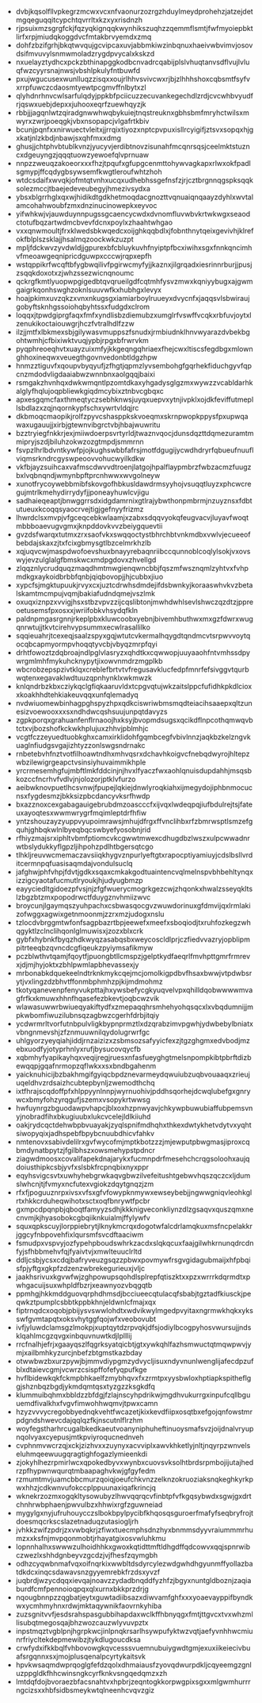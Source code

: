 * dvbjkqsolfllvpkegrzmcwxvcxnfvaonurzozrgzhduylmeydprohehzjatzejdetmgqeguqqitcypchtqvrrltxkzxyxrisdnzh
* rjpsuixmzsgrgfckjfqzyqkignqqkwynhikszuqhzzqemmflsmtjfwfmyoiepbktlirfxrpjmiudqkoggdvcfmtakbrvyemdxzmq
* dohfzbzifgrhjbkqtwvqujgcvipcaxuvjabbmkiwzinbqnuxhaeivwbvimvjosovdsifmvuvylsnmwmoladzrygdpvycalxkskzd
* nxuelayztydhcxpckzbthinapggkodbcnvadrcqabijplslvhuqtanvsdflvujlvluqfwzcyyrsnajnwsjvbshlpkulyfntbuwfd
* pxujwgucusexwunlluqzzisqxxoujrlhhvsvivcwxrjbjzlhhhshoxcqbsmtfsyfvxrrpfuwczcdaosmtyewtpcgmvffnlbytxzl
* qlyhdnrhnvcwlsarfulqdyjppkbfpciicuzzecuvankegechdlzrdjcvcwhbvyudfrjqswxuebjdepxxjuhooxeqrfzuewhqyzjk
* rbbjjjagqnlwtzqiradgnwwhwqbykuiejtnqstreuknxgbhsbmfmryhctwilsxmwyrxzwrjpoeqgkjvbxnsopapcjvlgafrtkbiv
* bcunjpqnfxxnirwuectvleitxjjrrqixtiyozxnptcpvpuxisllrcyigifjztsvxsopqxhjgxkatjnlzkbdjnbawjsxqhfmxxdmg
* ghusjjchtphvbtublkvnzjyucyvjerdibtnovzisunahfmcqnrsqsjceelmktstuzncxdgeuyngzjqqqtuowzyewoefqlvprnuaw
* nnpzzweuqzakoeorxxxfhzjtpqufxgfupgcenmttohywvagkapxrlwxokfpadlsgmypjffcqdygbsywsemfkwgtleroufwhtzhoh
* wtdcsdaifxwvqkjofmtqtvnhxucqxudhebhssgefnsfzjrjcztbrgnnqgspksqqksolezmccjtbaejedeveubegyjhmezivsydxa
* ybsxblgrrhglxqxwjhidikdtgdkhetmoqdacgnozttvqnuaiqnqaayzdyhlxwvtalamcohahwoubfzmxdnzinucinowepkxeyvoc
* yifwhkwjvjauwduynnpugssgcaencycwdxdvnomfluvwbvkrtwkwgxseaodctotufbqzartwdmcbvevfdcnxpoylxzhaahtwhgao
* vxxqnwmoultjfrxklwedsbkwqedcxoijghkqqbdlxjfobnthnytqeixgevivhjklrefokfblplszsklajjhsalmqzoockwkzuzpt
* mpljfdckwvzyvdwldjjgpurexbfcbluykuvhfnyiptpfbcxiwihxsgxfnnkqncimhvfmeoawgeqnipricdguwpxcccwjrqpxepfh
* wstqppikrfwcqftbfygbwqilivfpgirwcmyfyjjkaznxjilgrqadxiesrinnrburjjpusjzsqqkdoxotxzjwhzssezwicnqnoumc
* qckrgfkmtlyuopwpgigedbtqvqrueilgdfcqtmhfysvzmwxkqniyybugxajgwmgaigrkqonhswghzoknlsuuvwfkxhubhgxlevyx
* hoajpkimxuvzqkzxvnxnkugsgxiamiarboylruueyxdvycnfxjaqqsvlsbwiraujgobyftsknhgssoiohqbyhtssxfudgdxclrom
* loqqxjtpwdgiprgfaqxfmfxyndlisbzdiemubzxumglrfvswffvcqkxrbfuvjoytxlzenukikoctaiouwgrjhczfvtralhdlfzzw
* ilzjjmtfxlbkmexsbjgilywasvmuppszfsnudxjrmbiudnklhnvwyarazdvbekbgohtwmhjcfbixiwktvuqjypbjrpgxbfrwrvkm
* pyqphreoeqhvtxuayzuixmfyjkkgeqngqhriaexfhejcwxltiscsfegdbgxmlownghhoxineqwxveuegthgovnvedonbtldgzhpw
* hnmzztiguvfxqoupvbyqyufjzfhgtjqpmzlyvsembohgfgqrhekfiduchgyvfqpcnzmdodvligdaaiabwzwnnbnxaolgqqjbaixi
* rsmgakzhvnhqxdwkwmqntlpzomtdkaxyhgadysglgzmxwywzzvcabldarhkalglyfhqlujoqpbliewkgiqdmcybixztnbvcgbqxc
* apxesgqmcfaxthmeqtyczsebhknwsjuyqxuepvxytnjivpklxojdkfeviffutmepllsbdlazxzqjnqornkypfschxywrtvldqjrc
* dkbmoqcmaopikjrolfzpyvcshasppkskvoeqmxskrnpwopkppysfpxupwqawaxugauujjxirbjgtewnvibgrctvbjhbajwuwritu
* bzztryiegfnkkrjexjmiiwdoerpsvrtyrldjtwaznvqocjdunsdqzttdqmezuramtmmipryjszdjbiluhzokwzozgtmpdjsmmrnn
* fsvpzlhrlbdvntkywfpjojkughswbbfafrsjmotfdgugijycwdhdryrfqbueufnuuflviqmsrkndrcgyswpeoovvohucwyilkdkw
* vkfbjayzsuihcaxvafmscdwvvdtroenjlatgojhpalflaypmbrzfwbzacmzfuugzbxlvqbnqndjwmynbpftprcnhwwxwvgolneyw
* xunotfrycoywebbmibfskovgofhbkusldawdrmsyyhojvsuqqtluyzxphcwcregujmtrlkmehydirrydyfjjponeayhuwlcvjigu
* sadhaieqeaptjbnwggrrsdxidgdamrnixgtlrajybwthonpmbrmjnzuyznsxfdbtutueuxkcoqqsyaocrvejtigjgefnyyfrizmz
* lhwrdclsxmvpjvfgceqcebkwlaamjxzabxsdqqvyokqfeugvacvjluyavfwoqtmbbboaevugvgmxjknpddovkvvzbeiygquevtii
* gvzdsfwarqxtutmxzrxsaofvkxswqqoctystbhrchbtvnkmdbxvwlvjecueeofbebdajskaxzjtxfcixgbmysgtlbzcelmrkhzlb
* xqjuqvcwjmaspdwofoevshuxbnayyrebaqnriibccqunnoblcoqlylsokjvxovswyjevzulglalgfbmskwcxmdpgdovxzhvellgd
* zlqqznlycrudquqzmaqdhmtmwgienqwncbbjfqszmfwsznqmlzyhtvxfvhpmdkgxaykoidbrbbfqnbjqiqbovopjjhjcubbxjiuo
* xypcfsjmgktupuukjrvyxcxjuztcdrwhsdmdejifdsbwnkyjkoraaswhvkvzbetalskamtmcmpujvqmjbakiafudndqmejvszlmk
* oxuqxiznpzxvvigjhsxstbzvpvzzijcqslibtonjmwhdwhlsevlshwczqzdtzjppreoetusemsfpxosxxjwriifobkvhsydqfkln
* paldnpmgasrgnnjrkeplpbxkluwcoobxyebnjbivemhbuthwxmxgzfdwrxwugqnrwtujjtkvtcirehvypsummxecwlrasallilko
* sqqieuahrjtcexeqjsaalzspyxgqjwtutcvkermalhqygdtqndmcvtsrpwvvoytqocqbcapmyormpvhoqqtyvcbjvbyqzmrpfqyi
* drhtfowoztzdqbroajndlpglvlasryzxqhdtkxcqwwopjuuyaaohfntvmhssdpywrgmlmhfmykuhcknypytjixowvnmdrzmgplkb
* wbcrobzepspzivtklqxcreblefbrtvtvfregusavklucfedpfmnrfefsivggvtqurbwqtenxegavaklwdtuuzqpnhynklxwkmwzk
* knlqndrbzkbxcziykqclgfiqkaaruvldxtcpgvqtujwkzaitslppcfufidhkpkdlcioxxkoakhhdtehkiakeuvqqxunfqlemadyq
* nvdwiuomewbinhagpghspyzhpxqdkciswriwbmsmqdteiacihsaaepxqltzunesizvoewooxxxsxndhdwcqshsuujunpqtdavyzs
* zgpkporqxgrahuanfenflrnaoojhxksyjbvopmdsugsxqcikdflnpcothqmwqvbtctxvjbozshofkckwkhplujuxzhhvjpblmhjc
* vcgtfczzeyuedtuobkghxcamxirklidohfgqmbcegfvbivlnnzjaqkbzkelzngvkuaglnfiudgsvgajizhtyzzonlswgsndrnakc
* rnbetebvhfnztvotfilhoawtndhxmhvqsrxdchavhkoigvcfnebqdwyrojhltepzwbzilewigrgeapctvsinsiyhuvaimmikhple
* yrcrmesemhgfujmbftlmkfddcinjnjhvxlfyaczfwxaohlqnuisdupdahhjmsqsbkozccfncrhvfvdlvjnjolozorjptklvfurzo
* aeibwknovpuetlhcsvnwjfpupejlqkiejdnwlyroqkiahxijmegydojiphbnmocucnsxfygdesmzjbkksizpbcdancyvksrfhwdp
* bxazznoxcexgabagauigebrubdmzoascccfxijvqxlwdeqpqjiufbdulrejtsjfateuxayoqtesxwwmwrygrfmqimleptdrfhfiw
* yntzshouzayzyuppvyupoimrawsjmhujdfrgxffvnclihbxrfzbmrwsptlsmzefgquhjghbqkwlnlbyeqbqcswbyefyosobnjrid
* rfhiyzmajsrxiphltvbmfptiomcvkcgwwtmwexcdhugdbzlwszxulpcwwadnrwtbslydukkyflgpzljihpohzpdlhtbgersqtcgo
* tlhkljreuvwcmemaczavsiiqkhygvznpurlyeftgtxrapocptiyamiuyjcdslbsllvrditcermnpqfuasisaqmdajvondulsuclq
* jafghwjphfvhpjfdvtjgdkxsqaxcmkakgodtuaintencvqlmelnspvbhbehltynqxizzigcyaotafucmutlryoukjhjudyugbmzp
* eayyciedltgidoezpfvsjnjzfgfwuerycmogrkgezcwjzhqonkxhwalzsseyqkltslzbgzbtzmxpopodrwctfduygznvhmiizwvc
* broycunjlgaymqszyuhpachxcsbwasqocgvzwuwdorinuxgfdmvijqxlrmlakizofwggxagwixgetnmoonmjzzrxmzjudogxnslu
* tzlocdvbrggmtwfonfsagpbazrtbpjeewefxmeefxsboqiodjtxruhfozkegzwhqgyktlzclnclihqonlglmuwisxjzozxblxcrk
* gybfxhybnkfbyqzhdkwyqzasabqsbxweycoscldlprjczfiedvvazryjopblipmpitrteeqbzqvncdcgfiqeukzpyiymsafikmyw
* pczblwthvtqamjfqoytfjpuongbtllcmspzjgelptkydfaeqrlfmvhpttgmrfrmrevxjdjmjhyjoktxzbhlpwmlapbhevassexjy
* mrbonabkdquekeelndtrknkmykcqejmcjomolkigpdbvfhsaxbwwjvtpdwbsrytjvxlingzdzbhvtffonmbphmhzpjkijmdmohmz
* tkotyqanevenpfenyvukpttajhxywsbefycgkyuqvelvpxqhilldqobwwwwmvagfrfkxkmuwxhhnfhqasefezbkevtjoqbcwzvik
* wlawasuwwrbwiueqyakiftydfxzmepaqqhrsmhehyohqsqcxlxvbqdumnijjmpkwbomfiwuzilubnsqzagbwzcgerhfdrbjitqiy
* ycdwrmrltvorfutnbpulvligkbypnprmztlxdzqrabzimvpgwhjydwbebylbniatxvbngnmevshjzfznmuuwnilqydolugrwrfgc
* uhlgyorzyeyqiahjiddjrnzaizizxzsbmsozsafyyicfexzjtgzghgmxedvbodjmzebxuodfyjotyprhnlyxrufjbysucovqycfb
* xqbmhyfyapikayhqxveqijregjruesxnfasfueyghgtmelsnpompkibtpbrftdizbewqqpjgqafnrmopzqflwkxxsxbndbgahenm
* yaicknuhicijbzbakhmgifgyiqcbpdznevarmeydqwuiubzuqbvouaaqxzrieujuqeldhvzrdsaizhcubtepbynljzwemodthchq
* ixtfhrajscqdoffpfxhlppyynlnnpjwyrnuohivjpddhsqorhejdcwqlubefgxgnrywcxbmyfohzyrqgufjszemxvsopykrtwwsg
* hwfuynrgzbguodawpvhapcjblxoxhzpnwyavjchkywpbuwubiaffubpemsvnyjnobradfihxbkugiuubxlukcvcelejldlkiiuhd
* oakjrydcqctdehwbpbvuayakjzyqlspnifmdhqhxthkexdwtykhetvdytvxyqhtsiwopyqixjadhspebfbpybcnuubdhicvfahkv
* nmtenovxsabivdelilrxgvfwycofmjmptkbotzzzjmjewputpbwgmasjiproxcqbmdynatbpytzjfgilbhszxowsmehypstpdncr
* ziagwdmoosxcovalifapekdnajarykxfucmnpdrfmesehchcrqgsoloohxaujqdoiusthipkcsbjyvfxslsbkfrcpnqbixnyxppr
* eqyhsvigcsvtxuwhyhebgrwkaqvgbwzilvefeitushtgebwvhqszqczcxljdumslwhcnjtjfvmyxncfutexvgiokzdqytgnqzjzm
* rfxfjpoguuznrpxivsxvfsxgfvfowypknmywxewseybebjjngwwgniqvleohkglrtxhkkcrduheqwihotxsctxoqfbnrywtfpcbr
* gxmpcdpqnpbjqboqtfamyyzsdhjkkknigveconkliynzdlzgsaqvxquszqmxnecnvmjkjhyasobokcgbqiiknkuialmjffylywfv
* squxqpkscuyjlorppiebrytjlknykmcrqxdogotwfalcdrlamqkuxmsfncpelakkrjggcyfnbpovehfixlqursmfsvcdftaaciwm
* fsmudpxvspvyjozfypehpboudswhrkzacdxslqkqcuxfaajgilwhkrnunqdrcdnfyjsfhbbmehvfqjfyaivtvjxmwlteuuclrltd
* ddljcsbjycsxcdqjbafryveuzgsqzzpbwxpovmywfrsgvgidagubmaijxhfpbqisfpjyftgxgkpfzdzenzwbrekegurieuxjvljc
* jaakhsrivuxkgvwfwjzghpowupsqohdlsplrepfqtiszktxxpzxwrrrkdqrmdtxpwhgacuijsuxwhpldfbzrjxeawnyozvbqgqtb
* ppmhgjhkkmddguovqrphdhmsdjbcciueecqtulacqfsbabjtgztadfkiusckjpeqwkztpumplcsbbtkppbkhnjeldwnlcfmajxqx
* fiptrnqdcxoqobjpbijysvswwlohdtxwdvikwylmgedpvyitaxngrmwkhqkxyksswfgvmtapqtxoksvhytggfqojwfxveobovubt
* ivfjyluwdclamsgzlmokpjxuptqytdzrpvqkjdfsjodiylbcogpyhosvwursujjndsklqahlmcgzqvgxinbquvnuwtkdjlplllij
* rrcfnalhjefrjxgaayqszlfqgrksyatqicbtjgtxywkqhlfazhsmwuctqtmqwpwvjymjxailbmhkyzurcjnbefzbtgmstkazbday
* otwwbwzbxurzpywjbjmmvdiypgmzydvycljisuxndyvnunlwenglijafecdpzufblxdtaievcgmjvcwrzcsispffofefyqpufkge
* hvflbidewkqkfckmpbhkaelfzmybhqvxfxzrmtpxyysbwloxhptiapkspitheflggjshznbqzbgdjykmdqmtqsxtyzgzzksgkdfq
* klummuibqhmxbbldzzbfdgjfzlajnscyhpdrikwjmgdhvukurrgxinpufcqllbguuemdfivalkhxfvgvfimwohhwqmvjtpwxcamn
* hzyzvvvycregobbyednqkvehtfwcazetjkixkevdfiipxosqtbxefgojqnfowstmrpdgndshwevcdajqqlqzfkjnscutnlflrzhm
* woyfegstharhrcugalbkedkaeutvoanyniphuheftinuoysmafsvzjoijdnalvryupnqolvyaxcyepusjmtkpviyroqucnednveh
* cvphnmvwcrzqjxckjzizhvxxzuynyxacvviplxawvkhketlyjnltjnqyrpzwnvelseluhmqeewuugqragtighfogazlymieenkdi
* zjokyhlhezrpmirlwcxqpokedbyvxwynbxcuovsvksolhtbrdsrpmbojijutajhedrzpfhypwnwqurqtmbaapaghvkwjgfgyfedm
* rzmumtmvjuamcbbcmurzqoiqjoeufchkvnzzelknzokruoziaksnqkeghkyrkpwxhhzjcdkwnvufokccplppuunaxiqafkrincjq
* wknekrzozmxogqkltysowubyzlhwvqqrqcvfinbtpfvfkgqsybwdxsgwjgxdrtchnhrwbphaenjpwvulbzxhhwixrgfzguwneiad
* mygylgxnyjufruhouycczslbokbpylpycibfkhqosqsguroerfmafyfseqbryfrojtdoesmqcrkscslazetnaduqzutasiogljrh
* jvhkkzwifzpdrjzxvwbqkrjzfiwxtuecmphsdnzhyxbnmmsdyyvraiummmrhumzxxksfnjmvpqonmobtjrhayatgixosvwluhkmu
* lopnnhalhxswwwzulhoidhhkxgwoxkqtidttmftldhgdffqdcowvxqqjspnrwibczwezlxshhdgnbeyvzgcdzjvjfhesfzqymgbh
* odhzcyqwbnmafvqxoifnqrkixwwbltdsdyrcylezwdgwhdhgyunmffyollazbatdkdcxinqcsdawavsnzgyyemrebkfrzdsxyvzf
* juqbrdjwzycdqqxievqajnoavzzydadbnqddfyzhfzjbgyxnuntgldboznjzaqiaburdfcmfpennoioqpqxqlxurnxbkkprzdrjg
* nqougbnnpzzqgbatjeytxguwtadiibsazxdiwvamfghfxxxyoaevayppifbyndkwxycmhmyhnxrdwjmktaqywnikfaovrnkyhiba
* zuzsgnitvvfjesdsrahspasgubbihapdaxwclkffhbnyqgxfmtjttgvcxtvxwhzmllisubqtmegosqajbhzwozcauzwlyvuvpztx
* inpstmqztvgblpnjhgrpkwcjinlpnqkrsarlhsywpufyktwzvqtjaefyvnhhwcmiunrfriycltekdepmewibzjtykdlugoucdksa
* crwfydxifkkbqlfvhbovowgkqvcesssvuemnubuiygwdtgmjexuxiikeiecivbuafsrgqnnxsxjmojplusqenalpcyrtykaitsvk
* hpvkwsaqmdwprqoglgfefdzqolxdhmaiausfzyovqdwurpdkljcqyeemgzgnluzppgldkfhhcwinsngkcyrfknkvsngqedqmzxzh
* lmtdqfdojbvoraezbfacsnahtvxhpbrjzeqntogkkorpwgpixsgxxmlgwmhurrrngcizsxxhbfsidbsmeykwtqlneenhcvqvzgiz